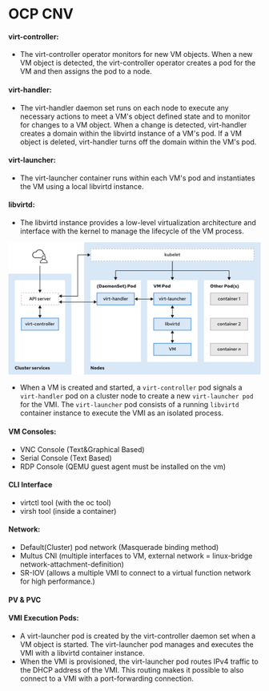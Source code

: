 # OCP CNV

#### **virt-controller**:
- The virt-controller operator monitors for new VM objects. When a new VM object is detected, the virt-controller operator creates a pod for the VM and then assigns the pod to a node.
#### **virt-handler**:
- The virt-handler daemon set runs on each node to execute any necessary actions to meet a VM's object defined state and to monitor for changes to a VM object. When a change is detected, virt-handler creates a domain within the libvirtd instance of a VM's pod. If a VM object is deleted, virt-handler turns off the domain within the VM's pod.

#### **virt-launcher**:
- The virt-launcher container runs within each VM's pod and instantiates the VM using a local libvirtd instance.
#### **libvirtd**:
- The libvirtd instance provides a low-level virtualization architecture and interface with the kernel to manage the lifecycle of the VM process.


![CNV architecture](images/architectural-overview.svg)

- When a VM is created and started, a `virt-controller` pod signals a `virt-handler` pod on a cluster node to create a new `virt-launcher pod` for the VMI. The `virt-launcher` pod consists of a running `libvirtd` container instance to execute the VMI as an isolated process.


#### VM Consoles:
- VNC Console (Text&Graphical Based)
- Serial Console (Text Based)
- RDP Console (QEMU guest agent must be installed on the vm)
#### CLI Interface
- virtctl tool (with the oc tool)
- virsh tool (inside a container)
#### Network:
- Default(Cluster) pod network (Masquerade binding method)
- Multus CNI (multiple interfaces to VM, external network = linux-bridge network-attachment-definition)
- SR-IOV (allows a multiple VMI to connect to a virtual function network for high performance.)

#### PV & PVC

#### VMI Execution Pods:
- A virt-launcher pod is created by the virt-controller daemon set when a VM object is started. The virt-launcher pod manages and executes the VMI with a libvirtd container instance.
- When the VMI is provisioned, the virt-launcher pod routes IPv4 traffic to the DHCP address of the VMI. This routing makes it possible to also connect to a VMI with a port-forwarding connection.
